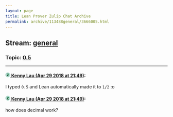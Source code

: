 ```yaml
---
layout: page
title: Lean Prover Zulip Chat Archive 
permalink: archive/113488general/3666005.html
---
```


## Stream: [general](index.html)
### Topic: [0.5](3666005.html)

---

#### [![Click to go to Zulip](../../assets/img/zulip2.png) Kenny Lau (Apr 29 2018 at 21:49)](https://leanprover.zulipchat.com/#narrow/stream/113488-general/topic/0.5/near/125865057):
I typed `0.5` and Lean automatically made it to `1/2` :o

#### [![Click to go to Zulip](../../assets/img/zulip2.png) Kenny Lau (Apr 29 2018 at 21:49)](https://leanprover.zulipchat.com/#narrow/stream/113488-general/topic/0.5/near/125865061):
how does decimal work?

